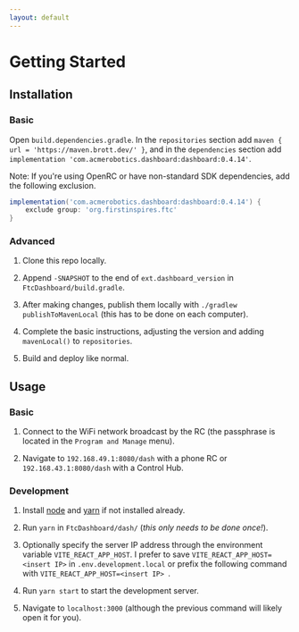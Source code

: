 ```yaml
---
layout: default
---
```


# Getting Started

## Installation

### Basic

Open `build.dependencies.gradle`. In the `repositories` section add `maven { url = 'https://maven.brott.dev/' }`, and in the `dependencies` section add `implementation 'com.acmerobotics.dashboard:dashboard:0.4.14'`.

Note: If you're using OpenRC or have non-standard SDK dependencies, add the following exclusion.
```groovy
implementation('com.acmerobotics.dashboard:dashboard:0.4.14') {
    exclude group: 'org.firstinspires.ftc'
}
```

### Advanced

1. Clone this repo locally.

1. Append `-SNAPSHOT` to the end of `ext.dashboard_version` in `FtcDashboard/build.gradle`.

1. After making changes, publish them locally with `./gradlew publishToMavenLocal` (this has to be done on each computer).

1. Complete the basic instructions, adjusting the version and adding `mavenLocal()` to `repositories`.

1. Build and deploy like normal.

## Usage

### Basic

1. Connect to the WiFi network broadcast by the RC (the passphrase is located in the `Program and Manage` menu).

1. Navigate to `192.168.49.1:8080/dash` with a phone RC or `192.168.43.1:8080/dash` with a Control Hub.

### Development

1. Install [node](https://nodejs.org/en/download/) and [yarn](https://yarnpkg.com/en/docs/install) if not installed already.

1. Run `yarn` in `FtcDashboard/dash/` (_this only needs to be done once!_).

1. Optionally specify the server IP address through the environment variable `VITE_REACT_APP_HOST`. I prefer to save `VITE_REACT_APP_HOST=<insert IP>` in `.env.development.local` or prefix the following command with `VITE_REACT_APP_HOST=<insert IP> `.

1. Run `yarn start` to start the development server.

1. Navigate to `localhost:3000` (although the previous command will likely open it for you).
